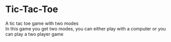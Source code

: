 # Tic-Tac-Toe
A tic tac toe game with two modes
<br>
In this game you get two modes, you can either play with a computer or you can play a
two player game
